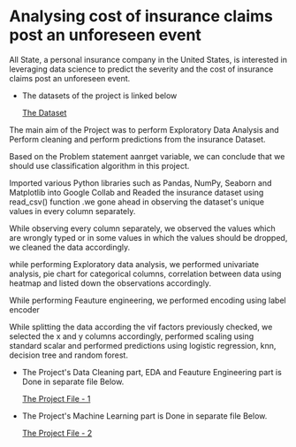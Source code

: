 # Analysing cost of insurance claims post an unforeseen event

All State, a personal insurance company in the United States, is interested in leveraging data science to predict the severity and the cost of insurance claims post an unforeseen event.

- The datasets of the project is linked below
  
  [The Dataset](https://drive.google.com/drive/folders/1d5iFPajC16XnB0yvYx0HXKr9ftT0kYez?usp=drive_link)

The main aim of the Project was to perform Exploratory Data Analysis and Perform cleaning and perform predictions from the insurance Dataset.

Based on the Problem statement aanrget variable, we can conclude that we should use classification algorithm in this project.

Imported various Python libraries such as Pandas, NumPy, Seaborn and Matplotlib into Google Collab and Readed the insurance dataset using read_csv() function .we gone ahead in observing the dataset's unique values in every column separately.

While observing every column separately, we observed the values which are wrongly typed or in some values in which the values should be dropped, we cleaned the data accordingly.

while performing Exploratory data analysis, we performed univariate analysis, pie chart for categorical columns, correlation between data using heatmap and listed down the observations accordingly.

While performing Feauture engineering, we performed encoding using label encoder

While splitting the data according the vif factors previously checked, we selected the x and y columns accordingly, performed scaling using standard scalar and performed predictions using logistic regression, knn, decision tree and random forest.

- The Project's Data Cleaning part, EDA and Feauture Engineering part is Done in separate file Below.
  
  [The Project File - 1](https://github.com/ukishore33/Analysing-cost-of-insurance-claims-post-an-unforeseen-event/blob/main/Insurance_Claims_Unforeseen_Events.ipynb)
  
- The Project's Machine Learning part is Done in separate file Below.
  
  [The Project File - 2](https://github.com/ukishore33/Analysing-cost-of-insurance-claims-post-an-unforeseen-event/blob/main/Insurance_Claims_Unforeseen_Events_ML_Part.ipynb)
